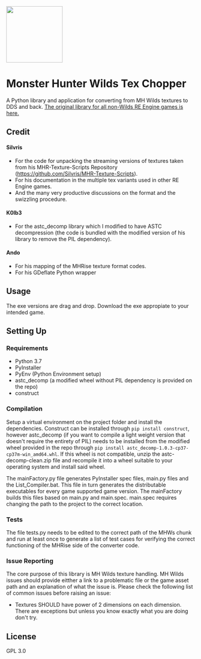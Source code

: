 <img src="[https://cdn.discordapp.com/attachments/606154391405199380/828385308672393216/GossHaragIconFull.fw.png](https://raw.githubusercontent.com/AsteriskAmpersand/MHWs_Tex_Chopper/refs/heads/main/MH_Tex_Chop.fw.png)" width="150"> 

# Monster Hunter Wilds Tex Chopper  

A Python library and application for converting from MH Wilds textures to DDS and back. [The original library for all non-Wilds RE Engine games is here.](https://github.com/AsteriskAmpersand/MHR_Tex_Chopper/tree/main)

## Credit
#### Silvris
- For the code for unpacking the streaming versions of textures taken from his MHR-Texture-Scripts Repository (https://github.com/Silvris/MHR-Texture-Scripts). 
- For his documentation in the multiple tex variants used in other RE Engine games. 
- And the many very productive discussions on the format and the swizzling procedure.  
#### K0lb3
- For the astc_decomp library which I modified to have ASTC decompression (the code is bundled with the modified version of his library to remove the PIL dependency).  
#### Ando
- For his mapping of the MHRise texture format codes.  
- For his GDeflate Python wrapper

## Usage
The exe versions are drag and drop. Download the exe appropiate to your intended game.

## Setting Up
### Requirements
- Python 3.7
- PyInstaller
- PyEnv (Python Environment setup)
- astc_decomp (a modified wheel without PIL dependency is provided on the repo)
- construct

### Compilation
Setup a virtual environment on the project folder and install the dependencies. Construct can be installed through `pip install construct`, however astc_decomp (if you want to compile a light weight version that doesn't require the entirety of PIL) needs to be installed from the modified wheel provided in the repo through `pip install astc_decomp-1.0.3-cp37-cp37m-win_amd64.whl`. If this wheel is not compatible, unzip the astc-decomp-clean.zip file and recompile it into a wheel suitable to your operating system and install said wheel.

The mainFactory.py file generates PyInstaller spec files, main.py files and the List_Compiler.bat. This file in turn generates the distributable executables for every game supported game version. The mainFactory builds this files based on main.py and main.spec. main.spec requires changing the path to the project to the correct location.

### Tests
The file tests.py needs to be edited to the correct path of the MHWs chunk and run at least once to generate a list of test cases for verifying the correct functioning of the MHRise side of the converter code.

### Issue Reporting
The core purpose of this library is MH Wilds texture handling. MH Wilds issues should provide eitther a link to a problematic file or the game asset path and an explanation of what the issue is. Please check the following list of common issues before raising an issue:
- Textures SHOULD have power of 2 dimensions on each dimension. There are exceptions but unless you know exactly what you are doing don't try.

## License
GPL 3.0
